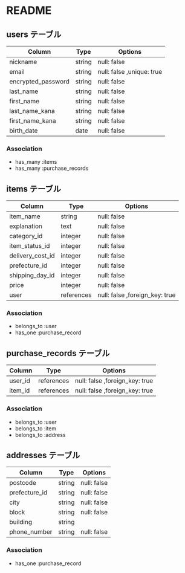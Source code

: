 # README
## users テーブル

|Column             |Type   |Options                  |
|-------------------|-------|-------------------------|
|nickname           |string |null: false              |
|email              |string |null: false ,unique: true|
|encrypted_password |string |null: false              |
|last_name          |string |null: false              |
|first_name         |string |null: false              |
|last_name_kana     |string |null: false              |
|first_name_kana    |string |null: false              |
|birth_date         |date   |null: false              |


### Association
- has_many :items
- has_many :purchase_records



## items テーブル

|Column             |Type       |Options                        |
|-------------------|-----------|-------------------------------|
|item_name          |string     |null: false                    |
|explanation        |text       |null: false                    |
|category_id        |integer    |null: false                    |
|item_status_id     |integer    |null: false                    |
|delivery_cost_id   |integer    |null: false                    |
|prefecture_id      |integer    |null: false                    |
|shipping_day_id    |integer    |null: false                    |
|price              |integer    |null: false                    |
|user               |references |null: false ,foreign_key: true |  #出品者

### Association
- belongs_to :user
- has_one :purchase_record



## purchase_records テーブル

|Column             |Type       |Options                        |
|-------------------|-----------|-------------------------------|
|user_id            |references |null: false ,foreign_key: true |  #購入者
|item_id            |references |null: false ,foreign_key: true |


### Association
- belongs_to :user
- belongs_to :item
- belongs_to :address



## addresses テーブル

|Column             |Type       |Options                        |
|-------------------|-----------|-------------------------------|
|postcode           |string     |null: false                    |
|prefecture_id      |string     |null: false                    |
|city               |string     |null: false                    |
|block              |string     |null: false                    |
|building           |string     |                               |
|phone_number       |string     |null: false                    |


### Association
- has_one :purchase_record

